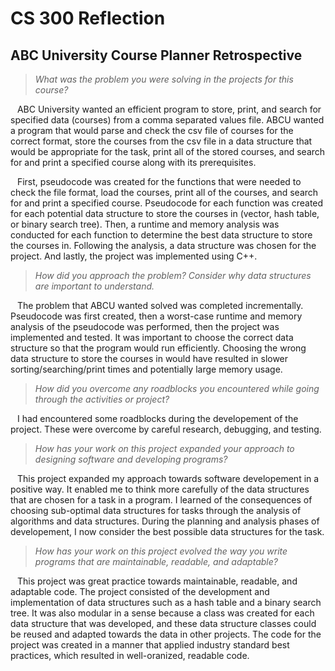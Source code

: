 # CS 300 Reflection

## ABC University Course Planner Retrospective

> *What was the problem you were solving in the projects for this course?*

&ensp; ABC University wanted an efficient program to store, print, and search for specified data (courses) from a comma separated values file. ABCU wanted a program that would parse and check the csv file of courses for the correct format, store the courses from the csv file in a data structure that would be appropriate for the task, print all of the stored courses, and search for and print a specified course along with its prerequisites.

&ensp; First, pseudocode was created for the functions that were needed to check the file format, load the courses, print all of the courses, and search for and print a specified course. Pseudocode for each function was created for each potential data structure to store the courses in (vector, hash table, or binary search tree). Then, a runtime and memory analysis was conducted for each function to determine the best data structure to store the courses in. Following the analysis, a data structure was chosen for the project. And lastly, the project was implemented using C++.

> *How did you approach the problem? Consider why data structures are important to understand.*

&ensp; The problem that ABCU wanted solved was completed incrementally. Pseudocode was first created, then a worst-case runtime and memory analysis of the pseudocode was performed, then the project was implemented and tested. It was important to choose the correct data structure so that the program would run efficiently. Choosing the wrong data structure to store the courses in would have resulted in slower sorting/searching/print times and potentially large memory usage.
  
> *How did you overcome any roadblocks you encountered while going through the activities or project?*

&ensp; I had encountered some roadblocks during the developement of the project. These were overcome by careful research, debugging, and testing.
  
> *How has your work on this project expanded your approach to designing software and developing programs?*

&ensp; This project expanded my approach towards software developement in a positive way. It enabled me to think more carefully of the data structures that are chosen for a task in a program. I learned of the consequences of choosing sub-optimal data structures for tasks through the analysis of algorithms and data structures. During the planning and analysis phases of developement, I now consider the best possible data structures for the task.

> *How has your work on this project evolved the way you write programs that are maintainable, readable, and adaptable?*

&ensp; This project was great practice towards maintainable, readable, and adaptable code. The project consisted of the development and implementation of data structures such as a hash table and a binary search tree. It was also modular in a sense because a class was created for each data structure that was developed, and these data structure classes could be reused and adapted towards the data in other projects. The code for the project was created in a manner that applied industry standard best practices, which resulted in well-oranized, readable code.
